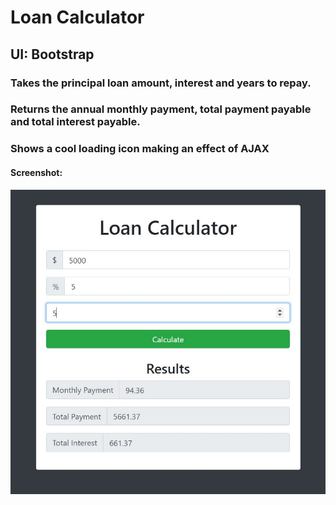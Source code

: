 # Loan Calculator

## UI: Bootstrap
### Takes the principal loan amount, interest and years to repay.
### Returns the annual monthly payment, total payment payable and total interest payable.

### Shows a cool loading icon making an effect of AJAX

#### Screenshot:
![Loan calculator](screenshot.JPG "Loan calculator")